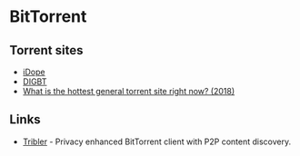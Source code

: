 # BitTorrent

## Torrent sites

* [iDope](https://idope.top/)
* [DIGBT](https://www.digbt.org/)
* [What is the hottest general torrent site right now? \(2018\)](https://www.reddit.com/r/Piracy/comments/9vy0oe/what_is_the_hottest_general_torrent_site_right_now/)

## Links

* [Tribler](https://github.com/Tribler/tribler) - Privacy enhanced BitTorrent client with P2P content discovery.

